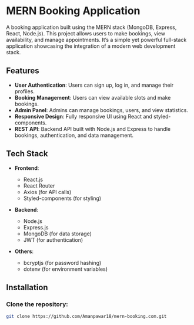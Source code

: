 # MERN Booking Application

A booking application built using the MERN stack (MongoDB, Express, React, Node.js). This project allows users to make bookings, view availability, and manage appointments. It’s a simple yet powerful full-stack application showcasing the integration of a modern web development stack.

## Features

- **User Authentication**: Users can sign up, log in, and manage their profiles.
- **Booking Management**: Users can view available slots and make bookings.
- **Admin Panel**: Admins can manage bookings, users, and view statistics.
- **Responsive Design**: Fully responsive UI using React and styled-components.
- **REST API**: Backend API built with Node.js and Express to handle bookings, authentication, and data management.

## Tech Stack

- **Frontend**: 
  - React.js
  - React Router
  - Axios (for API calls)
  - Styled-components (for styling)
  
- **Backend**: 
  - Node.js
  - Express.js
  - MongoDB (for data storage)
  - JWT (for authentication)

- **Others**:
  - bcryptjs (for password hashing)
  - dotenv (for environment variables)

## Installation

### Clone the repository:

```bash
git clone https://github.com/Amanpawar18/mern-booking.com.git
